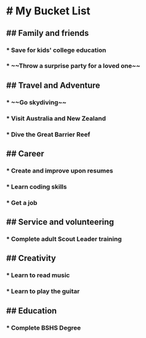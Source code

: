 <h1> # My Bucket List

<h2> ## Family and friends
<h3>  * Save for kids' college education
<h3>  * ~~Throw a surprise party for a loved one~~

<h2> ## Travel and Adventure
<h3>  * ~~Go skydiving~~
<h3>  * Visit Australia and New Zealand
<h3>  * Dive the Great Barrier Reef
 
<h2> ## Career
<h3>  * Create and improve upon resumes
<h3>  * Learn coding skills
<h3>  * Get a job

<h2> ## Service and volunteering
<h3>  * Complete adult Scout Leader training
 
<h2> ## Creativity
<h3>  * Learn to read music
<h3>  * Learn to play the guitar

<h2> ## Education
<h3>  * Complete BSHS Degree
